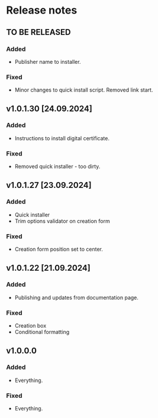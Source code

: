 # Release notes

## TO BE RELEASED

### Added
- Publisher name to installer.

### Fixed

- Minor changes to quick install script. Removed link start.

## v1.0.1.30 [24.09.2024]

### Added
- Instructions to install digital certificate.

### Fixed

- Removed quick installer - too dirty.

## v1.0.1.27 [23.09.2024]

### Added

- Quick installer
- Trim options validator on creation form

### Fixed

- Creation form position set to center.

## v1.0.1.22 [21.09.2024]

### Added
- Publishing and updates from documentation page.

### Fixed

- Creation box
- Conditional formatting

## v1.0.0.0

### Added

- Everything.

### Fixed

- Everything.